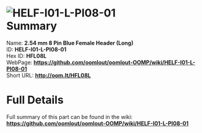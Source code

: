 
![HELF-I01-L-PI08-01](https://github.com/oomlout/oomlout-OOMP/blob/master/parts/HELF-I01-L-PI08-01/HELF-I01-L-PI08-01_420.jpg)   
Summary
=================
  
Name: __2.54 mm 8 Pin Blue Female Header (Long)__    
ID: __HELF-I01-L-PI08-01__   
Hex ID: __HFL08L__   
WebPage: __https://github.com/oomlout/oomlout-OOMP/wiki/HELF-I01-L-PI08-01__   
Short URL: __http://oom.lt/HFL08L__   

Full Details
==========================
Full summary of this part can be found in the wiki:   
__https://github.com/oomlout/oomlout-OOMP/wiki/HELF-I01-L-PI08-01__    

